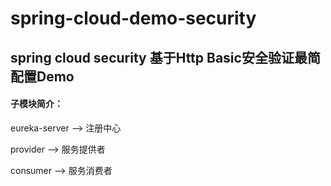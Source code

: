 # spring-cloud-demo-security
<h2>spring cloud security 基于Http Basic安全验证最简配置Demo</h2>
<h4>子模块简介：</h4>
<p>eureka-server --> 注册中心</p>
<p>provider --> 服务提供者</p>
<p>consumer --> 服务消费者</p>
